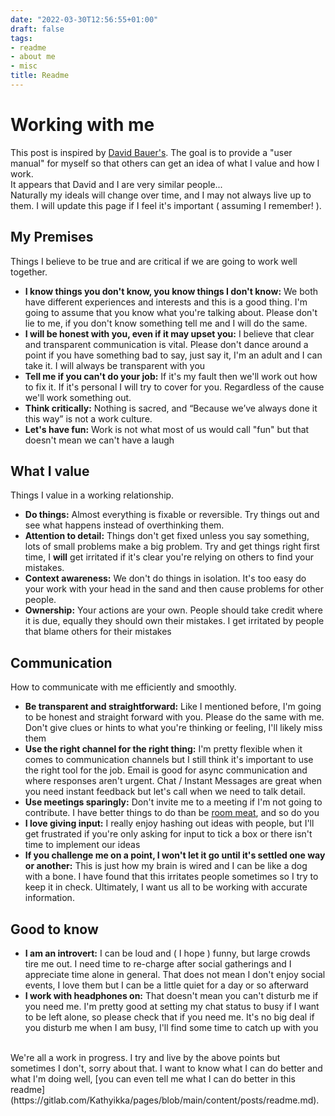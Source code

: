 ```yaml
---
date: "2022-03-30T12:56:55+01:00"
draft: false
tags:
- readme
- about me
- misc
title: Readme
---
```


# Working with me

This post is inspired by [David Bauer's](https://www.davidbauer.ch/readme/). The goal is to provide a "user manual" for myself so that others can get an idea of what I value and how I work.
<br/>
It appears that David and I are very similar people...
<br/>
Naturally my ideals will change over time, and I may not always live up to them. I will update this page if I feel it's important ( assuming I remember! ).

## My Premises

Things I believe to be true and are critical if we are going to work well together.

- **I know things you don't know, you know things I don't know:** We both have different experiences and interests and this is a good thing. I'm going to assume that you know what you're talking about. Please don't lie to me, if you don't know something tell me and I will do the same.
- **I will be honest with you, even if it may upset you:** I believe that clear and transparent communication is vital. Please don't dance around a point if you have something bad to say, just say it, I'm an adult and I can take it. I will always be transparent with you
- **Tell me if you can't do your job:** If it's my fault then we'll work out how to fix it. If it's personal I will try to cover for you. Regardless of the cause we'll work something out.
- **Think critically:** Nothing is sacred, and “Because we’ve always done it this way” is not a work culture.
- **Let's have fun:** Work is not what most of us would call "fun" but that doesn't mean we can't have a laugh

## What I value

Things I value in a working relationship.

- **Do things:** Almost everything is fixable or reversible. Try things out and see what happens instead of overthinking them.
- **Attention to detail:** Things don't get fixed unless you say something, lots of small problems make a big problem. Try and get things right first time, I **will** get irritated if it's clear you're relying on others to find your mistakes.
- **Context awareness:** We don't do things in isolation. It's too easy do your work with your head in the sand and then cause problems for other people.
- **Ownership:** Your actions are your own. People should take credit where it is due, equally they should own their mistakes. I get irritated by people that blame others for their mistakes

## Communication

How to communicate with me efficiently and smoothly.

- **Be transparent and straightforward:** Like I mentioned before, I'm going to be honest and straight forward with you. Please do the same with me. Don't give clues or hints to what you're thinking or feeling, I'll likely miss them
- **Use the right channel for the right thing:** I'm pretty flexible when it comes to communication channels but I still think it's important to use the right tool for the job. Email is good for async communication and where responses aren't urgent. Chat / Instant Messages are great when you need instant feedback but let's call when we need to talk detail.
- **Use meetings sparingly:** Don't invite me to a meeting if I'm not going to contribute. I have better things to do than be [room meat](https://gfycat.com/carelessraggedbarasinga), and so do you
- **I love giving input:** I really enjoy hashing out ideas with people, but I'll get frustrated if you're only asking for input to tick a box or there isn't time to implement our ideas
- **If you challenge me on a point, I won't let it go until it's settled one way or another:** This is just how my brain is wired and I can be like a dog with a bone. I have found that this irritates people sometimes so I try to keep it in check. Ultimately, I want us all to be working with accurate information.

## Good to know

- **I am an introvert:** I can be loud and ( I hope ) funny, but large crowds tire me out. I need time to re-charge after social gatherings and I appreciate time alone in general. That does not mean I don't enjoy social events, I love them but I can be a little quiet for a day or so afterward
- **I work with headphones on:** That doesn't mean you can't disturb me if you need me. I'm pretty good at setting my chat status to busy if I want to be left alone, so please check that if you need me. It's no big deal if you disturb me when I am busy, I'll find some time to catch up with you
<br/>
We're all a work in progress. I try and live by the above points but sometimes I don't, sorry about that. I want to know what I can do better and what I'm doing well, [you can even tell me what I can do better in this readme](https://gitlab.com/Kathyikka/pages/blob/main/content/posts/readme.md).
